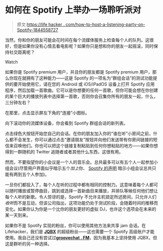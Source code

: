 # 如何在 Spotify 上举办一场聆听派对

> 原文:[https://life hacker . com/how-to-host-a-listening-party-on-Spotify-1844558727](https://lifehacker.com/how-to-host-a-listening-party-on-spotify-1844558727)

当然，你和你的朋友可能会花时间在每个流媒体服务上检查每个人的队列。这很好，但是如果你没有心情去看电影呢？如果你只是想和你的朋友一起摇滚，同时保持社交距离呢？

Watch

如果你是 Spotify premium 用户，并且你的朋友都是 Spotify premium 用户，那么你现在就拥有了这种能力——这是 Spotify 的一项名为“群组会话”的测试功能提供的要开始使用它，请在您的 Android 或 iOS/iPadOS 设备上打开 Spotify 应用程序，然后加载一首歌曲。它可以是你想要的任何一首歌，但你可能会想在你创建的某个巨大的播放列表中选择第一首歌，否则你会召集你所有的朋友一起，什么，三分钟左右？

在那里，点击显示屏左下角的“连接”小图标。

向下滚动你的流媒体设备，你会看到 Spotify 群组会话的新列表。

点击绿色大按钮开始您自己的会话。在你的朋友加入你的“谁在听”小房间之前，什么都不会发生，你可以通过点击“邀请朋友”按钮并向他们发送带有你房间链接的短信来召唤他们。你也可以把这个链接复制粘贴到任何你想粘贴的地方——如果你想得到一群随机的 Twitter 追随者或者其他什么东西，这很有用。

然而，不要指望你的小会议是一个人的音乐会。总共最多可以有五个人一起参加小组会议(尽管用户界面似乎暗示五个*加上*你、 [Spotify 的声明](https://newsroom.spotify.com/2020-07-28/your-squad-can-now-stream-simultaneously-using-spotifys-group-session-beta) 暗示小组会议总共只能有两到五个人参加)。

一旦你们都投入了，每个人在听的过程中都有相同的控制力。这意味着每个人都可以随时播放或暂停曲目，跳到或选择一首新曲目来播放，并排队等候任何他们想让每个人听的新歌。令人惊讶的是，Spotify 不允许主机锁定所述房间，只允许人们*收听*而不是互动，但该公司指出，这项功能仍处于测试阶段，会随着时间的推移而变化。如果你认为你是一个比你的朋友更好的虚拟 DJ，也许这个选项会在未来的某一天到来。

如果你不是 Spotify 实现的粉丝，你可以使用其他方法来共享 jam 会话。在 Lifehacker，我们是 [**JQBX**](https://www.jqbx.fm) 的超级粉丝——这也需要一个 Spotify 高级账户才能使用。我自己还没有尝试过[**groovechat . FM**](https://groovechat.fm)，因为我基本上坚持使用 JQBX，但这是群听的另一种选择。